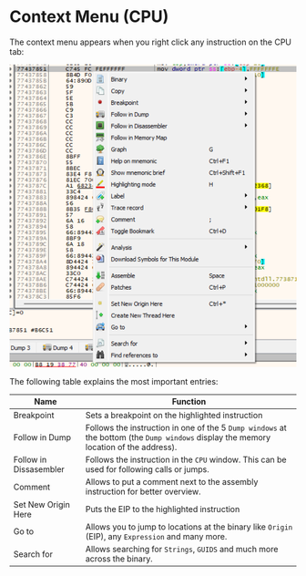 # Context Menu (CPU)
The context menu appears when you right click any instruction on the CPU tab:

![Context Menu](../images/menu_context.png)

The following table explains the most important entries:

| Name                   | Function  
|------------------------| ------------------------------------------------------------------------------------------------------------------|
| Breakpoint             | Sets a breakpoint on the highlighted instruction
| Follow in Dump         | Follows the instruction in one of the 5 ```Dump windows``` at the bottom (the ```Dump windows``` display the memory location of the address).
| Follow in Dissasembler | Follows the instruction in the ```CPU``` window. This can be used for following calls or jumps.
| Comment                | Allows to put a comment next to the assembly instruction for better overview.
| Set New Origin Here    | Puts the EIP to the highlighted instruction 
| Go to 				 | Allows you to jump to locations at the binary like ```Origin``` (EIP), any ```Expression``` and many more.
| Search for 			 | Allows searching for ```Strings```, ```GUIDS``` and much more across the binary.